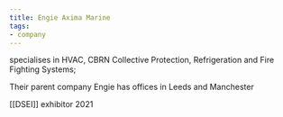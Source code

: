 ```yaml
---
title: Engie Axima Marine
tags:
- company
---
```

specialises in HVAC, CBRN Collective Protection, Refrigeration and Fire Fighting Systems;

Their parent company Engie has offices in Leeds and Manchester

[[DSEI]] exhibitor 2021